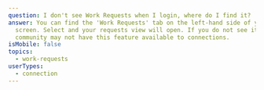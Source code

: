 ```yaml
---
question: I don't see Work Requests when I login, where do I find it?
answer: You can find the 'Work Requests' tab on the left-hand side of your
  screen. Select and your requests view will open. If you do not see it, your
  community may not have this feature available to connections.
isMobile: false
topics:
  - work-requests
userTypes:
  - connection
---
```

